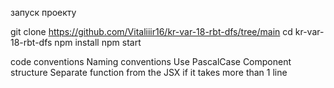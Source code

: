 запуск проекту

git clone https://github.com/Vitaliiir16/kr-var-18-rbt-dfs/tree/main
cd kr-var-18-rbt-dfs
npm install
npm start


code conventions
Naming conventions Use PascalCase
Component structure
Separate function from the JSX if it takes more than 1 line